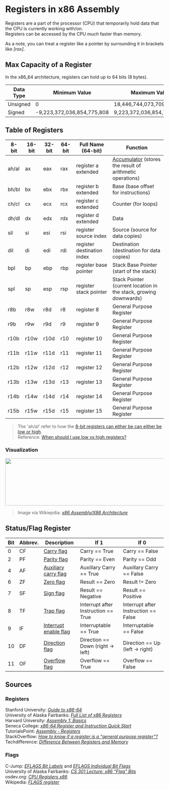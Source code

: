 # Registers in x86 Assembly
Registers are a part of the processor (CPU) that temporarily hold data that the CPU is currently working with/on. <br />
Registers can be accessed by the CPU _much_ faster than memory.

As a note, you can treat a register like a pointer by surrounding it in brackets like _\[rax\]_.

## Max Capacity of a Register
In the x86_64 architecture, registers can hold up to 64 bits (8 bytes). 

| Data Type | Minimum Value | Maximum Value |
| -------- | ------------- | ------------- |
| Unsigned | 0 | 18,446,744,073,709,551,616 |
| Signed | -9,223,372,036,854,775,808 | 9,223,372,036,854,775,807 |


## Table of Registers
| 8-bit | 16-bit | 32-bit | 64-bit | Full Name (64-bit) | Function |
| ----- | ------ | ------ | ------ | --------- | -------- |
|  ah/al  |   ax   |   eax  |  rax   | register a extended | [Accumulator](https://www.computerhope.com/jargon/a/accumulator.htm) (stores the result of arithmetic operations) | 
|   bh/bl  |   bx   |   ebx  |  rbx   | register b  extended| Base (base offset for instructions) |
|   ch/cl  |   cx   |   ecx  |  rcx   | register c extended | Counter (for loops) |
|   dh/dl  |   dx   |   edx  |  rdx   | register d extended | Data |
|  sil  |   si   |   esi  |  rsi   | register source index | Source (source for data copies) |
|  dil  |   di   |   edi  |  rdi   | register destination index | Destination  (destination for data copies) |
|  bpl  |   bp   |   ebp  |  rbp   | register base pointer | Stack Base Pointer (start of the stack) |
|  spl  |   sp   |   esp  |  rsp   | register stack pointer | Stack Pointer (current location in the stack, growing downwards) |
|  r8b  |   r8w  |   r8d  |   r8   | register 8 | General Purpose Register |
|  r9b  |   r9w  |   r9d  |   r9   | register 9 | General Purpose Register |
| r10b  |  r10w  |  r10d  |  r10   | register 10 | General Purpose Register |
| r11b  |  r11w  |  r11d  |  r11   | register 11 | General Purpose Register |
| r12b  |  r12w  |  r12d  |  r12   | register 12 | General Purpose Register |
| r13b  |  r13w  |  r13d  |  r13   | register 13 | General Purpose Register |
| r14b  |  r14w  |  r14d  |  r14   | register 14 | General Purpose Register |
| r15b  |  r15w  |  r15d  |  r15   | register 15 | General Purpose Register |
> The 'ah/al' refer to how the [8-bit registers can either be can either be low or high](https://riptutorial.com/x86/example/6973/8-bit-registers). <br />
> Reference: [When should I use low vs high registers?](https://stackoverflow.com/questions/53562739/if-i-have-an-8-bit-value-is-there-any-advantage-to-using-an-8-bit-register-inst)

### Visualization
<img src="https://user-images.githubusercontent.com/70488531/125147735-1776b200-e0fb-11eb-8a21-46af83ae5cb7.png" width="1200" height="150"/>

> Image via Wikiepdia: [_x86 Assembly/X86 Architecture_](https://en.wikibooks.org/wiki/X86_Assembly/X86_Architecture#General-Purpose_Registers_(GPR)_-_16-bit_naming_conventions)

## Status/Flag Register

| Bit | Abbrev. | Description | If 1 | If 0 |
| --- | ------- | ----------- | ---- | ---- |
| 0   |   CF  | [Carry flag](https://en.wikipedia.org/wiki/Carry_flag) | Carry == True | Carry == False |
| 2   |   PF  |  [Parity flag](https://en.wikipedia.org/wiki/Parity_flag) | Parity == Even | Parity == Odd |
| 4   |   AF  |  [Auxiliary carry flag](https://en.wikipedia.org/wiki/Adjust_flag) | Auxillary Carry == True | Auxillary Carry == False |
| 6   |   ZF  |  [Zero flag](https://en.wikipedia.org/wiki/Zero_flag) | Result == Zero | Result != Zero |
| 7   |   SF  |  [Sign flag](https://en.wikipedia.org/wiki/Negative_flag) | Result == Negative | Result == Positive |
| 8   |   TF  |  [Trap flag](https://en.wikipedia.org/wiki/Trap_flag) | Interrupt after Instruction == True | Interrupt after Instruction == False |
| 9   |   IF  |  [Interrupt enable flag](https://en.wikipedia.org/wiki/Interrupt_flag) | Interruptable == True | Interruptable == False |
| 10  |   DF  |  [Direction flag](https://en.wikipedia.org/wiki/Direction_flag) | Direction == Down (right -> left) | Direction == Up (left -> right) |
| 11  |   OF  |  [Overflow flag](https://en.wikipedia.org/wiki/Overflow_flag) | Overflow == True | Overflow == False |

## Sources

### Registers
Stanford University: [_Guide to x86-64_](https://web.stanford.edu/class/archive/cs/cs107/cs107.1216/guide/x86-64.html) <br />
University of Alaska Fairbanks: [_Full List of x86 Registers_](https://www.cs.uaf.edu/2015/fall/cs301/lecture/09_16_stack.html) <br />
Harvard University: [_Assembly 1: Basics_](https://cs61.seas.harvard.edu/site/2018/Asm1/) <br />
Seneca College: [_x86-64 Register and Instruction Quick Start_](https://wiki.cdot.senecacollege.ca/wiki/X86_64_Register_and_Instruction_Quick_Start) <br />
TutorialsPoint: [_Assembly - Registers_](https://www.tutorialspoint.com/assembly_programming/assembly_registers.htm) <br />
StackOverflow: [_How to know if a register is a “general purpose register”?_](https://stackoverflow.com/questions/45538021/how-to-know-if-a-register-is-a-general-purpose-register/45538667) <br />
Techdifference: [_Difference Between Registers and Memory_](https://techdifferences.com/difference-between-register-and-memory.html) <br />

### Flags
C-Jump: [_EFLAGS Bit Labels_](http://www.c-jump.com/CIS77/ASM/Instructions/I77_0070_eflags_bits.htm) and [_EFLAGS Individual Bit Flags_](http://www.c-jump.com/CIS77/ASM/Instructions/I77_0070_eflags_bits.htm) <br />
University of Alaska Fairbanks: [_CS 301 Lecture: x86 "Flag" Bits_](https://www.cs.uaf.edu/2009/fall/cs301/lecture/12_07_flags.html) <br />
osdev.org: [_CPU Registers x86_](https://wiki.osdev.org/CPU_Registers_x86) <br />
Wikipedia: [_FLAGS register_](https://en.wikipedia.org/wiki/FLAGS_register) <br />
